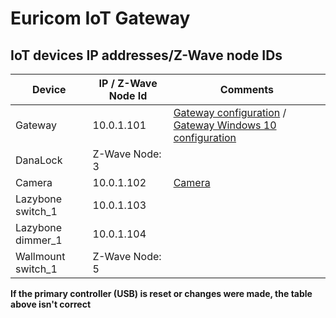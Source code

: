 # Euricom IoT Gateway

## IoT devices IP addresses/Z-Wave node IDs

| Device        		| IP / Z-Wave Node Id           | Comments  										|
| ------------- 		|----------------------------	| --------------------------------------------------|
| Gateway     			| 10.0.1.101 					| [Gateway configuration](http://10.0.1.101:8800)  / [Gateway Windows 10 configuration](http://10.0.1.101:8080) |
| DanaLock      		| Z-Wave Node: 3				| 													|
| Camera 				| 10.0.1.102					| [Camera](http://10.0.1.102:8080)					|
| Lazybone switch_1 	| 10.0.1.103					|													|
| Lazybone dimmer_1		| 10.0.1.104    				| 													|
| Wallmount switch_1 	| Z-Wave Node: 5				| 													|

**If the primary controller (USB) is reset or changes were made, the table above isn't correct**